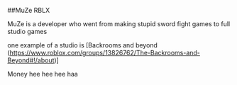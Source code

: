 ##MuZe RBLX

MuZe is a developer who went from making stupid sword fight games to full studio games

one example of a studio is [Backrooms and beyond (https://www.roblox.com/groups/13826762/The-Backrooms-and-Beyond#!/about)]





Money hee hee hee haa
